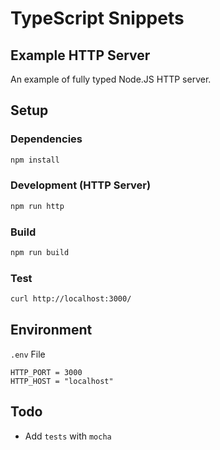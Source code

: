 # TypeScript Snippets

## Example HTTP Server

An example of fully typed Node.JS HTTP server.

## Setup

### Dependencies

```bash
npm install
```

### Development (HTTP Server)

```bash
npm run http
```

### Build

```bash
npm run build
```

### Test

```bash
curl http://localhost:3000/
```

## Environment

`.env` File

```
HTTP_PORT = 3000
HTTP_HOST = "localhost"
```

## Todo

- Add `tests` with `mocha`
